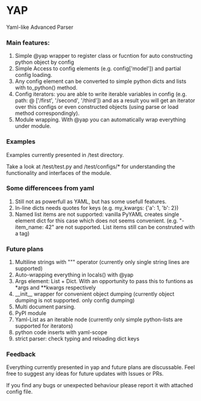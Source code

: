 # YAP
Yaml-like Advanced Parser


### Main features:
1. Simple @yap wrapper to register class or fucntion for auto constructing python object by config
2. Simple Access to config elements (e.g. config['model']) and partial config loading.
3. Any config element can be converted to simple python dicts and lists with to_python() method.
4. Config iterators: you are able to write iterable variables in config (e.g. path: @ ['/first', '/second', '/third']) and as a result you will get an iterator over this configs or even constructed objects (using parse or load method correspondingly).
5. Module wrapping. With @yap you can automatically wrap everything under module.


### Examples
Examples currently presented in /test directory.

Take a look at /test/test.py and /test/configs/* for understanding the functionality and interfaces of the module.


### Some differencees from yaml
1. Still not as powerfull as YAML, but has some usefull features.
2. In-line dicts needs quotes for keys (e.g. my_kwargs: {'a': 1, 'b': 2})
3. Named list items are not supported: vanilla PyYAML creates single element dict for this case which does not seems convenient. (e.g. "- item_name: 42" are not supported. List items still can be construted with a tag)


### Future plans
1. Multiline strings with """ operator (currently only single string lines are supported)
2. Auto-wrapping everything in locals() with @yap
4. Args element: List + Dict. With an opportunity to pass this to funtions as \*args and \*\*kwargs respectively
5. \_\_init\_\_ wrapper for convenient object dumping (currently object dumping is not supported. only config dumping)
6. Multi document parsing.
7. PyPI module
8. Yaml-List as an iterable node (currently only simple python-lists are supported for iterators)
9. python code inserts with yaml-scope
10. strict parser: check typing and reloading dict keys


### Feedback
Everything currently presented in yap and future plans are discussable. Feel free to suggest any ideas for future updates with Issues or PRs.

If you find any bugs or unexpected behaviour please report it with attached config file.
